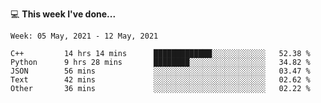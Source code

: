 💻 **This week I've done...**

<!--START_SECTION:waka-->
```text
Week: 05 May, 2021 - 12 May, 2021

C++         14 hrs 14 mins      █████████████░░░░░░░░░░░░   52.38 % 
Python      9 hrs 28 mins       ████████░░░░░░░░░░░░░░░░░   34.82 % 
JSON        56 mins             ░░░░░░░░░░░░░░░░░░░░░░░░░   03.47 % 
Text        42 mins             ░░░░░░░░░░░░░░░░░░░░░░░░░   02.62 % 
Other       36 mins             ░░░░░░░░░░░░░░░░░░░░░░░░░   02.22 %
```
<!--END_SECTION:waka-->

